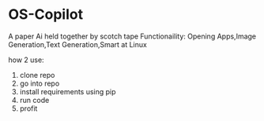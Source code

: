 # OS-Copilot
A paper Ai held together by scotch tape
Functionaility: Opening Apps,Image Generation,Text Generation,Smart at Linux


how 2 use:
1. clone repo
2. go into repo
3. install requirements using pip
4. run code
5. profit


